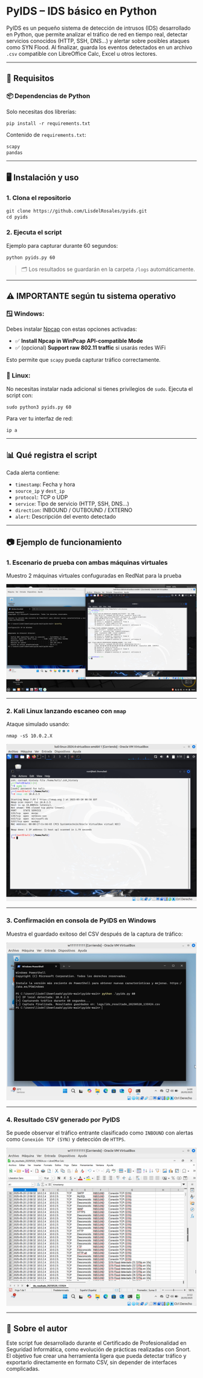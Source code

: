 
# PyIDS – IDS básico en Python

PyIDS es un pequeño sistema de detección de intrusos (IDS) desarrollado en Python, que permite analizar el tráfico de red en tiempo real, detectar servicios conocidos (HTTP, SSH, DNS...) y alertar sobre posibles ataques como SYN Flood. Al finalizar, guarda los eventos detectados en un archivo `.csv` compatible con LibreOffice Calc, Excel u otros lectores.

---

## 🧰 Requisitos

### 📦 Dependencias de Python
Solo necesitas dos librerías:

```
pip install -r requirements.txt
```

Contenido de `requirements.txt`:
```
scapy
pandas
```

---

## 🖥️ Instalación y uso

### 1. Clona el repositorio
```
git clone https://github.com/LisdelRosales/pyids.git
cd pyids
```

### 2. Ejecuta el script
Ejemplo para capturar durante 60 segundos:
```
python pyids.py 60
```

> 🗂 Los resultados se guardarán en la carpeta `/logs` automáticamente.

---

## ⚠️ IMPORTANTE según tu sistema operativo

### 🪟 Windows:
Debes instalar [Npcap](https://npcap.com/#download) con estas opciones activadas:
- ✅ **Install Npcap in WinPcap API-compatible Mode**
- ✅ (opcional) **Support raw 802.11 traffic** si usarás redes WiFi

Esto permite que `scapy` pueda capturar tráfico correctamente.

### 🐧 Linux:
No necesitas instalar nada adicional si tienes privilegios de `sudo`. Ejecuta el script con:
```
sudo python3 pyids.py 60
```

Para ver tu interfaz de red:
```
ip a
```

---

## 📊 Qué registra el script

Cada alerta contiene:
- `timestamp`: Fecha y hora
- `source_ip` y `dest_ip`
- `protocol`: TCP o UDP
- `service`: Tipo de servicio (HTTP, SSH, DNS...)
- `direction`: INBOUND / OUTBOUND / EXTERNO
- `alert`: Descripción del evento detectado

---

## 📷 Ejemplo de funcionamiento

### 1. Escenario de prueba con ambas máquinas virtuales
Muestro 2 máquinas virtuales confuguradas en RedNat para la prueba

![Captura de ambas VMs](./img/CapturaAmbasVM.png)

---

### 2. Kali Linux lanzando escaneo con `nmap`
Ataque simulado usando:
```
nmap -sS 10.0.2.X
```

![nmap desde Kali](./img/kaliNmap.png)

---

### 3. Confirmación en consola de PyIDS en Windows
Muestra el guardado exitoso del CSV después de la captura de tráfico:

![PyIDS en Windows](./img/w11pyids1.png)

---
### 4. Resultado CSV generado por PyIDS
Se puede observar el tráfico entrante clasificado como `INBOUND` con alertas como `Conexión TCP (SYN)` y detección de `HTTPS`.

![CSV en LibreOffice Calc](./img/resultadoCSV.png)

---

## 💬 Sobre el autor

Este script fue desarrollado durante el Certificado de Profesionalidad en Seguridad Informática, como evolución de prácticas realizadas con Snort. El objetivo fue crear una herramienta ligera que pueda detectar tráfico y exportarlo directamente en formato CSV, sin depender de interfaces complicadas.
